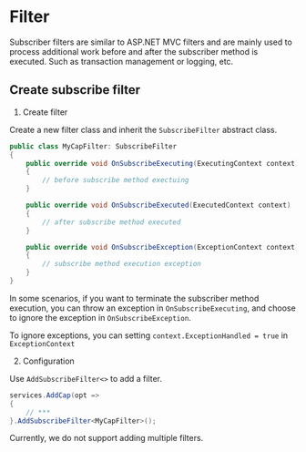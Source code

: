 # Filter

Subscriber filters are similar to ASP.NET MVC filters and are mainly used to process additional work before and after the subscriber method is executed. Such as transaction management or logging, etc.

## Create subscribe filter

1. Create filter

Create a new filter class and inherit the `SubscribeFilter` abstract class.

```C#
public class MyCapFilter: SubscribeFilter
{
    public override void OnSubscribeExecuting(ExecutingContext context)
    {
        // before subscribe method exectuing
    }

    public override void OnSubscribeExecuted(ExecutedContext context)
    {
        // after subscribe method executed
    }

    public override void OnSubscribeException(ExceptionContext context)
    {
        // subscribe method execution exception
    }
}
```

In some scenarios, if you want to terminate the subscriber method execution, you can throw an exception in `OnSubscribeExecuting`, and choose to ignore the exception in `OnSubscribeException`.

To ignore exceptions, you can setting `context.ExceptionHandled = true` in `ExceptionContext`

2. Configuration

Use `AddSubscribeFilter<>` to add a filter.

```C#
services.AddCap(opt =>
{
    // ***
}.AddSubscribeFilter<MyCapFilter>();
```

Currently, we do not support adding multiple filters.
